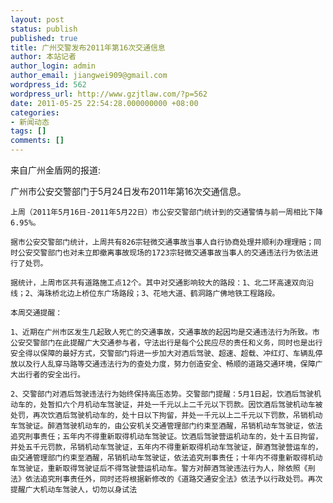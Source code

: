 ```yaml
---
layout: post
status: publish
published: true
title: 广州交警发布2011年第16次交通信息
author: 本站记者
author_login: admin
author_email: jiangwei909@gmail.com
wordpress_id: 562
wordpress_url: http://www.gzjtlaw.com/?p=562
date: 2011-05-25 22:54:28.000000000 +08:00
categories:
- 新闻动态
tags: []
comments: []
---
```

来自广州金盾网的报道:


广州市公安交警部门于5月24日发布2011年第16次交通信息。

    上周（2011年5月16日-2011年5月22日）市公安交警部门统计到的交通警情与前一周相比下降6.95%。

    据市公安交警部门统计，上周共有826宗轻微交通事故当事人自行协商处理并顺利办理理赔；同时公安交警部门也对未立即撤离事故现场的1723宗轻微交通事故当事人的交通违法行为依法进行了处罚。

    据统计，上周市区共有道路施工点12个。其中对交通影响较大的路段：1、北二环高速双向沿线；2、海珠桥北边上桥位东广场路段；3、花地大道、鹤洞路广佛地铁工程路段。

    本周交通提醒：

    1、近期在广州市区发生几起致人死亡的交通事故，交通事故的起因均是交通违法行为所致。市公安交警部门在此提醒广大交通参与者，守法出行是每个公民应尽的责任和义务，同时也是出行安全得以保障的最好方式，交警部门将进一步加大对酒后驾驶、超速、超载、冲红灯、车辆乱停放以及行人乱穿马路等交通违法行为的查处力度，努力创造安全、畅顺的道路交通环境，保障广大出行者的安全出行。

    2、交警部门对酒后驾驶违法行为始终保持高压态势。交警部门提醒：5月1日起，饮酒后驾驶机动车的，处暂扣六个月机动车驾驶证，并处一千元以上二千元以下罚款。因饮酒后驾驶机动车被处罚，再次饮酒后驾驶机动车的，处十日以下拘留，并处一千元以上二千元以下罚款，吊销机动车驾驶证。醉酒驾驶机动车的，由公安机关交通管理部门约束至酒醒，吊销机动车驾驶证，依法追究刑事责任；五年内不得重新取得机动车驾驶证。饮酒后驾驶营运机动车的，处十五日拘留，并处五千元罚款，吊销机动车驾驶证，五年内不得重新取得机动车驾驶证，醉酒驾驶营运车的，由交通管理部门约束至酒醒，吊销机动车驾驶证，依法追究刑事责任；十年内不得重新取得机动车驾驶证，重新取得驾驶证后不得驾驶营运机动车。警方对醉酒驾驶违法行为人，除依照《刑法》依法追究刑事责任外，同时还将根据新修改的《道路交通安全法》依法予以行政处罚。再次提醒广大机动车驾驶人，切勿以身试法
